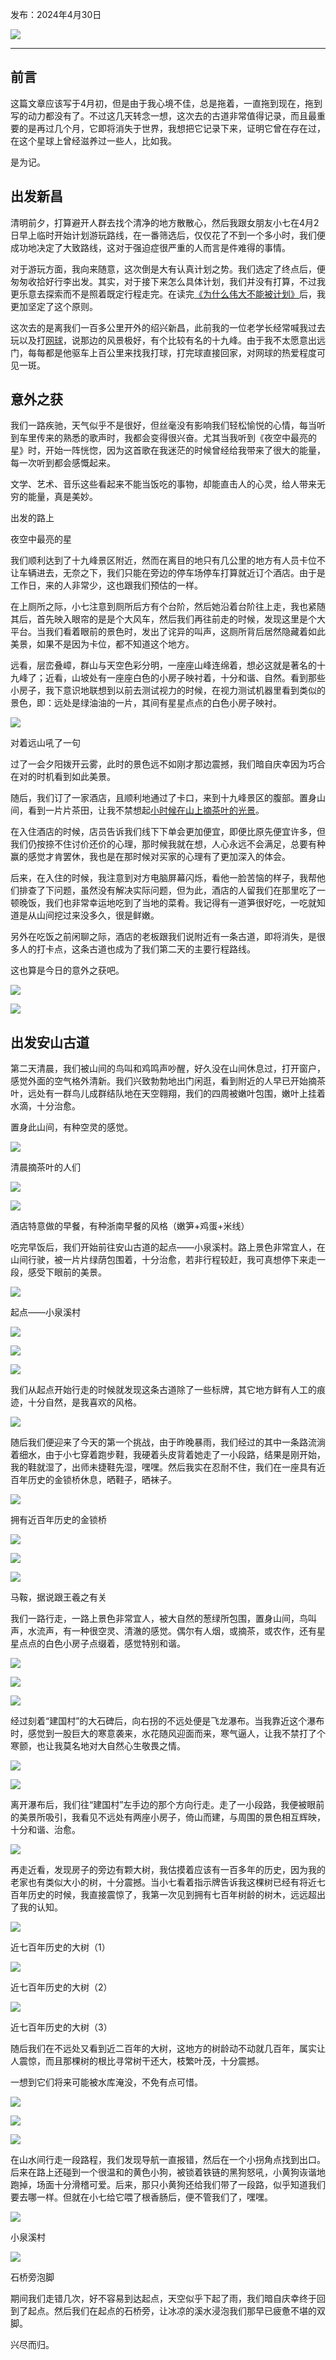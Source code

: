 
发布：2024年4月30日

![](https://rolen.wiki/wp-content/uploads/2024/04/The-Walking-Travelogue-Anshan-Ancient-Trail.jpg)

---

## 前言

这篇文章应该写于4月初，但是由于我心境不佳，总是拖着，一直拖到现在，拖到写的动力都没有了。不过这几天转念一想，这次去的古道非常值得记录，而且最重要的是再过几个月，它即将消失于世界，我想把它记录下来，证明它曾在存在过，在这个星球上曾经滋养过一些人，比如我。

是为记。

## 出发新昌

清明前夕，打算避开人群去找个清净的地方散散心，然后我跟女朋友小七在4月2日早上临时开始计划游玩路线，在一番筛选后，仅仅花了不到一个多小时，我们便成功地决定了大致路线，这对于强迫症很严重的人而言是件难得的事情。

对于游玩方面，我向来随意，这次倒是大有认真计划之势。我们选定了终点后，便匆匆收拾好行李出发。其实，对于接下来怎么具体计划，我们并没有打算，不过我更乐意去探索而不是照着既定行程走完。在读完[《为什么伟大不能被计划》](https://rolen.wiki/why-greatness-cannot-be-planned/)后，我更加坚定了这个原则。

这次去的是离我们一百多公里开外的绍兴新昌，此前我的一位老学长经常喊我过去玩以及打[网球](https://rolen.wiki/ten-years-of-tennis/)，说那边的风景极好，有个比较有名的十九峰。由于我不太愿意出远门，每每都是他驱车上百公里来找我打球，打完球直接回家，对网球的热爱程度可见一斑。

## 意外之获

我们一路疾驰，天气似乎不是很好，但丝毫没有影响我们轻松愉悦的心情，每当听到车里传来的熟悉的歌声时，我都会变得很兴奋。尤其当我听到《夜空中最亮的星》时，开始一阵恍惚，因为这首歌在我迷茫的时候曾经给我带来了很大的能量，每一次听到都会感慨起来。

文学、艺术、音乐这些看起来不能当饭吃的事物，却能直击人的心灵，给人带来无穷的能量，真是美妙。

出发的路上

夜空中最亮的星

我们顺利达到了十九峰景区附近，然而在离目的地只有几公里的地方有人员卡位不让车辆进去，无奈之下，我们只能在旁边的停车场停车打算就近订个酒店。由于是工作日，来的人非常少，这也跟我们预估的一样。

在上厕所之际，小七注意到厕所后方有个台阶，然后她沿着台阶往上走，我也紧随其后，首先映入眼帘的是是个大风车，然后我们再往前走的时候，发现这里是个大平台。当我们看着眼前的景色时，发出了诧异的叫声，这厕所背后居然隐藏着如此美景，如果不是因为卡位，都不知道这个地方。

远看，层峦叠嶂，群山与天空色彩分明，一座座山峰连绵着，想必这就是著名的十九峰了；近看，山坡处有一座座白色的小房子映衬着，十分和谐、自然。看到那些小房子，我下意识地联想到以前去测试视力的时候，在视力测试机器里看到类似的景色，即：远处是绿油油的一片，其间有星星点点的白色小房子映衬。

![](https://rolen.wiki/wp-content/uploads/2024/04/Xnip2024-04-28_17-41-53-1-1024x696.jpg)

对着远山吼了一句

过了一会夕阳拨开云雾，此时的景色远不如刚才那边震撼，我们暗自庆幸因为巧合在对的时机看到如此美景。

随后，我们订了一家酒店，且顺利地通过了卡口，来到十九峰景区的腹部。置身山间，看到一片片茶田，让我不禁想起[小时候在山上摘茶叶的光景](https://rolen.wiki/childhood-memories-of-qingming-festival/#:~:text=%E7%9A%84%E5%9B%9E%E5%BF%86%E5%90%A7%E3%80%82-,%E6%91%98%E8%8C%B6,%E8%8B%A5%E9%9D%9E%E6%88%91%E4%BB%AC%E8%B7%91%E5%BE%97%E5%8F%8A%E6%97%B6%EF%BC%8C%E6%81%90%E6%80%95%E5%B7%B2%E6%98%AF%E9%87%8E%E7%8C%AA%E7%9A%84%E7%9B%98%E4%B8%AD%E9%A4%90%E4%BA%86%E3%80%82,-%E5%8F%91%E5%A2%93%E7%B3%95)。

在入住酒店的时候，店员告诉我们线下下单会更加便宜，即便比原先便宜许多，但我们仍按捺不住讨价还价的心理，那时候我就在想，人心永远不会满足，总要有种赢的感觉才肯罢休，我也是在那时候对买家的心理有了更加深入的体会。

后来，在入住的时候，我注意到对方电脑屏幕闪烁，看他一脸苦恼的样子，我帮他们排查了下问题，虽然没有解决实际问题，但为此，酒店的人留我们在那里吃了一顿晚饭，我们也非常幸运地吃到了当地的菜肴。我记得有一道笋很好吃，一吃就知道是从山间挖过来没多久，很是鲜嫩。

另外在吃饭之前闲聊之际，酒店的老板跟我们说附近有一条古道，即将消失，是很多人的打卡点，这条古道也成为了我们第二天的主要行程路线。

这也算是今日的意外之获吧。

![](https://rolen.wiki/wp-content/uploads/2024/04/Xnip2024-04-28_21-46-34.jpg)

![](https://rolen.wiki/wp-content/uploads/2024/04/Xnip2024-04-28_21-47-10.jpg)

## 出发安山古道

第二天清晨，我们被山间的鸟叫和鸡鸣声吵醒，好久没在山间休息过，打开窗户，感觉外面的空气格外清新。我们兴致勃勃地出门闲逛，看到附近的人早已开始摘茶叶，远处有一群鸟儿成群结队地在天空翱翔，我们的四周被嫩叶包围，嫩叶上挂着水滴，十分治愈。

置身此山间，有种空灵的感觉。

![](https://rolen.wiki/wp-content/uploads/2024/04/Xnip2024-04-28_21-55-31-1024x722.jpg)

清晨摘茶叶的人们

![](https://rolen.wiki/wp-content/uploads/2024/04/Xnip2024-04-28_21-55-51-1024x697.jpg)

![](https://rolen.wiki/wp-content/uploads/2024/04/Xnip2024-04-28_21-55-09.jpg)

酒店特意做的早餐，有种浙南早餐的风格（嫩笋+鸡蛋+米线）

吃完早饭后，我们开始前往安山古道的起点——小泉溪村。路上景色非常宜人，在山间行驶，被一片片绿荫包围着，十分治愈，若非行程较赶，我可真想停下来走一段，感受下眼前的美景。

![](https://rolen.wiki/wp-content/uploads/2024/04/Xnip2024-04-28_22-22-33-1024x650.jpg)

起点——小泉溪村

![](https://rolen.wiki/wp-content/uploads/2024/04/Xnip2024-04-28_22-22-52.jpg)

![](https://rolen.wiki/wp-content/uploads/2024/04/Xnip2024-04-28_22-23-05.jpg)

![](https://rolen.wiki/wp-content/uploads/2024/04/Xnip2024-04-28_22-23-23-1024x727.jpg)

我们从起点开始行走的时候就发现这条古道除了一些标牌，其它地方鲜有人工的痕迹，十分自然，是我喜欢的风格。

![](https://rolen.wiki/wp-content/uploads/2024/04/Xnip2024-04-28_22-30-00-1-1024x714.jpg)

随后我们便迎来了今天的第一个挑战，由于昨晚暴雨，我们经过的其中一条路流淌着细水，由于小七穿着跑步鞋，我硬着头皮背着她走了一小段路，结果是刚开始，我的鞋就湿了，出师未捷鞋先湿，嘿嘿。然后我实在忍耐不住，我们在一座具有近百年历史的金锁桥休息，晒鞋子，晒袜子。

![](https://rolen.wiki/wp-content/uploads/2024/04/Xnip2024-04-28_22-33-43-1-1024x702.jpg)

拥有近百年历史的金锁桥

![](https://rolen.wiki/wp-content/uploads/2024/04/Xnip2024-04-28_22-41-52.jpg)

![](https://rolen.wiki/wp-content/uploads/2024/04/Xnip2024-04-28_22-42-10.jpg)

![](https://rolen.wiki/wp-content/uploads/2024/04/Xnip2024-04-28_22-44-09-1-1-1024x702.jpg)

马鞍，据说跟王羲之有关

我们一路行走，一路上景色非常宜人，被大自然的葱绿所包围，置身山间，鸟叫声，水流声，有一种很空灵、清澈的感觉。偶尔有人烟，或摘茶，或农作，还有星星点点的白色小房子点缀着，感觉特别和谐。

![](https://rolen.wiki/wp-content/uploads/2024/04/Xnip2024-04-29_20-04-45-1024x744.jpg)

![](https://rolen.wiki/wp-content/uploads/2024/04/Xnip2024-04-29_20-06-48-1024x727.jpg)

![](https://rolen.wiki/wp-content/uploads/2024/04/Xnip2024-04-29_20-34-58-1024x721.jpg)

经过刻着“建国村”的大石碑后，向右拐的不远处便是飞龙瀑布。当我靠近这个瀑布时，感觉到一股巨大的寒意袭来，水花随风迎面而来，寒气逼人，让我不禁打了个寒颤，也让我莫名地对大自然心生敬畏之情。

![](https://rolen.wiki/wp-content/uploads/2024/04/Xnip2024-04-29_20-08-29-807x1024.jpg)

![](https://rolen.wiki/wp-content/uploads/2024/04/Xnip2024-04-29_20-17-16-778x1024.jpg)

离开瀑布后，我们往“建国村”左手边的那个方向行走。走了一小段路，我便被眼前的美景所吸引，我看见不远处有两座小房子，倚山而建，与周围的景色相互辉映，十分和谐、治愈。

![](https://rolen.wiki/wp-content/uploads/2024/04/Xnip2024-04-29_20-17-33-1024x768.jpg)

再走近看，发现房子的旁边有颗大树，我估摸着应该有一百多年的历史，因为我的老家也有类似大小的树，十分震撼。当小七看着指示牌告诉我这棵树已经有将近七百年历史的时候，我直接震惊了，我第一次见到拥有七百年树龄的树木，远远超出了我的认知。

![](https://rolen.wiki/wp-content/uploads/2024/04/Xnip2024-04-29_20-24-54-1024x756.jpg)

近七百年历史的大树（1）

![](https://rolen.wiki/wp-content/uploads/2024/04/Xnip2024-04-29_20-25-25.jpg)

近七百年历史的大树（2）

![](https://rolen.wiki/wp-content/uploads/2024/04/Xnip2024-04-29_20-33-39.jpg)

近七百年历史的大树（3）

随后我们在不远处又看到近二百年的大树，这地方的树龄动不动就几百年，属实让人震惊，而且那棵树的根比寻常树干还大，枝繁叶茂，十分震撼。

一想到它们将来可能被水库淹没，不免有点可惜。

![](https://rolen.wiki/wp-content/uploads/2024/04/Xnip2024-04-29_20-31-13-1-768x1024.jpg)

![](https://rolen.wiki/wp-content/uploads/2024/04/Xnip2024-04-29_20-31-51-1-1024x752.jpg)

![](https://rolen.wiki/wp-content/uploads/2024/04/Xnip2024-04-29_20-32-13-1-1024x746.jpg)

在山水间行走一段路程，我们发现导航一直报错，然后在一个小拐角点找到出口。后来在路上还碰到一个很温和的黄色小狗，被锁着铁链的黑狗怒吼，小黄狗诙谐地跑掉，场面十分滑稽可爱。后来，那只小黄狗还给我们带了一段路，似乎知道我们要去哪一样。但就在小七给它喂了根香肠后，便不管我们了，嘿嘿。

![](https://rolen.wiki/wp-content/uploads/2024/04/Xnip2024-04-30_09-13-41-1024x763.jpg)

小泉溪村

![](https://rolen.wiki/wp-content/uploads/2024/04/Xnip2024-04-30_09-13-55.jpg)

石桥旁泡脚

期间我们走错几次，好不容易到达起点，天空似乎下起了雨，我们暗自庆幸终于回到了起点。然后我们在起点的石桥旁，让冰凉的溪水浸泡我们那早已疲惫不堪的双脚。

兴尽而归。